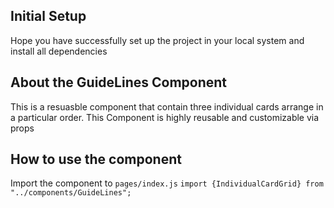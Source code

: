 ## Initial Setup

Hope you have successfully set up the project in your local system and install all dependencies

## About the GuideLines Component

This is a resuasble component that contain three individual cards arrange in a particular order. This Component is highly reusable and customizable via props

## How to use the component

Import the component to `pages/index.js`
`import {IndividualCardGrid} from "../components/GuideLines";`

